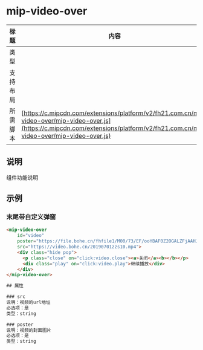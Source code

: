 # mip-video-over

标题|内容
----|----
类型|
支持布局|
所需脚本| [https://c.mipcdn.com/extensions/platform/v2/fh21.com.cn/mip-video-over/mip-video-over.js](https://c.mipcdn.com/extensions/platform/v2/fh21.com.cn/mip-video-over/mip-video-over.js)

## 说明

组件功能说明

## 示例

### 末尾带自定义弹窗
```html
<mip-video-over
	id="video"
	poster="https://file.bohe.cn/fhfile1/M00/73/EF/ooYBAF0Z2OGALZFjAAHJXpIzQBc95.jpeg"
	src="https://video.bohe.cn/20190701zzs10.mp4">
	<div class="hide pop">
	  <p class="close" on="click:video.close"><a>关闭</a><b></b></p>
	  <div class="play" on="click:video.play">继续播放</div>
	</div>
</mip-video-over>

## 属性

### src
说明：视频的url地址  
必选项：是
类型：string

### poster
说明：视频的封面图片    
必选项：是  
类型：string
